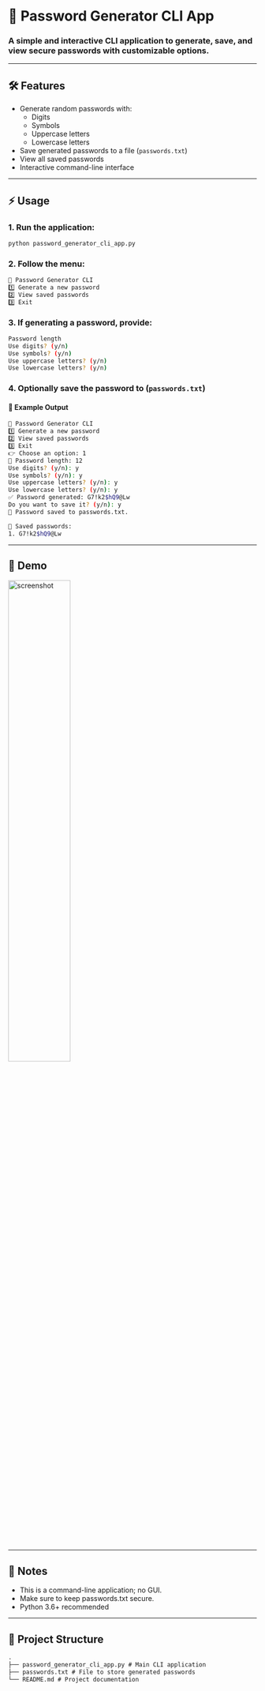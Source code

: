 # 🔐 Password Generator CLI App

### A simple and interactive CLI application to generate, save, and view secure passwords with customizable options.

---

## 🛠 Features

- Generate random passwords with:
  - Digits
  - Symbols
  - Uppercase letters
  - Lowercase letters
- Save generated passwords to a file (`passwords.txt`)
- View all saved passwords
- Interactive command-line interface

---

## ⚡ Usage

### 1. Run the application:

```bash
python password_generator_cli_app.py
```

### 2. Follow the menu:

```bash
🔐 Password Generator CLI
1️⃣ Generate a new password
2️⃣ View saved passwords
3️⃣ Exit
```

### 3. If generating a password, provide:

```bash
Password length
Use digits? (y/n)
Use symbols? (y/n)
Use uppercase letters? (y/n)
Use lowercase letters? (y/n)
```

### 4. Optionally save the password to (`passwords.txt`)

#### 📌 Example Output

```bash
🔐 Password Generator CLI
1️⃣ Generate a new password
2️⃣ View saved passwords
3️⃣ Exit
👉 Choose an option: 1
📏 Password length: 12
Use digits? (y/n): y
Use symbols? (y/n): y
Use uppercase letters? (y/n): y
Use lowercase letters? (y/n): y
✅ Password generated: G7!k2$hQ9@Lw
Do you want to save it? (y/n): y
💾 Password saved to passwords.txt.

📂 Saved passwords:
1. G7!k2$hQ9@Lw
```
---
## 🎥 Demo

<img  alt="screenshot"  src="https://github.com/user-attachments/assets/f83daecd-336c-400d-b976-8cd55b82f23c"  width="50%" />

---

## 📝 Notes

- This is a command-line application; no GUI.
- Make sure to keep passwords.txt secure.
- Python 3.6+ recommended

---

## 📂 Project Structure
```markdown
.
├── password_generator_cli_app.py # Main CLI application
├── passwords.txt # File to store generated passwords
└── README.md # Project documentation
```
